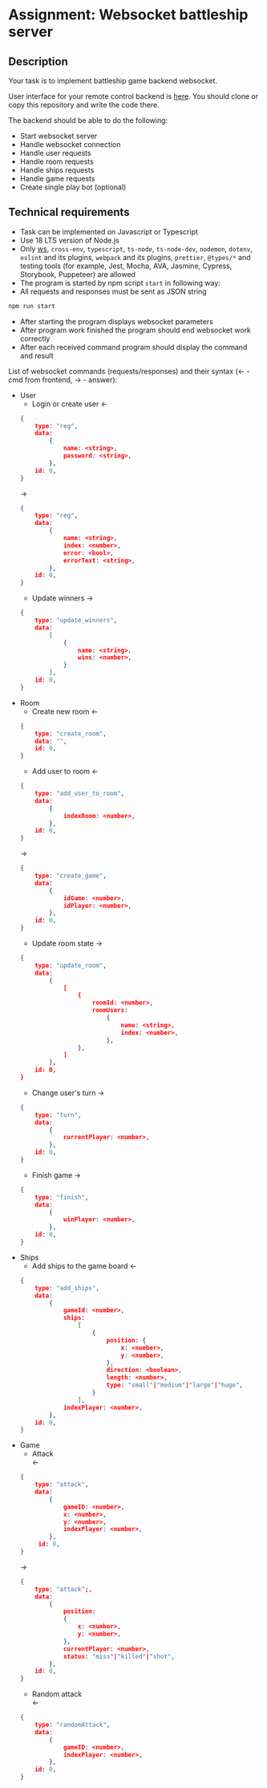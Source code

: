 # Assignment: Websocket battleship server

## Description

Your task is to implement battleship game backend websocket.

User interface for your remote control backend is [here](https://github.com/rolling-scopes-school/battleship). You should clone or copy this repository and write the code there.

The backend should be able to do the following:

- Start websocket server
- Handle websocket connection
- Handle user requests
- Handle room requests  
- Handle ships requests
- Handle game requests
- Create single play bot (optional)

## Technical requirements

- Task can be implemented on Javascript or Typescript
- Use 18 LTS version of Node.js
- Only [ws](https://www.npmjs.com/package/ws), `cross-env`, `typescript`, `ts-node`, `ts-node-dev`, `nodemon`, `dotenv`, `eslint` and its plugins, `webpack` and its plugins, `prettier`, `@types/*` and testing tools (for example, Jest, Mocha, AVA, Jasmine, Cypress, Storybook, Puppeteer) are allowed
- The program is started by npm script `start` in following way:
- All requests and responses must be sent as JSON string
```bash
npm run start 
```
- After starting the program displays websocket parameters
- After program work finished the program should end websocket work correctly  
- After each received command program should display the command and result

List of websocket commands (requests/responses) and their syntax (<- - cmd from frontend, -> - answer):
- User
    - Login or create user
    <-
    ```json
    {
	    type: "reg",
	    data: 
		    { 
			    name: <string>,
			    password: <string>,
		    },
        id: 0,
    }
    ```
    ->
    ```json
    {
	    type: "reg",
	    data: 
		    {
			    name: <string>, 
                index: <number>,
			    error: <bool>,
                errorText: <string>,
		    },
	    id: 0,
    }
    ```
    - Update winners
    ->
    ```json
    {
	    type: "update_winners",
	    data: 
		    [
                {
                    name: <string>, 
                    wins: <number>,
                }
            ],
	    id: 0,
    }
    ```    
- Room
    - Create new room
    <-
    ```json
    {
        type: "create_room",
        data: "",
        id: 0,
    }
    ```
    - Add user to room
    <-
    ```json
    {
        type: "add_user_to_room",
        data: 
            {
                indexRoom: <number>,
            },
        id: 0,
    }
    ```  
    ->
    ```json
    {
        type: "create_game",
        data:
            {
                idGame: <number>,
                idPlayer: <number>,
            },
        id: 0,
    }
    ```
    - Update room state
    ->
    ```json
    {
        type: "update_room",
        data:
            {
                [
                    {
                        roomId: <number>,
                        roomUsers: 
                            {
                                name: <string>,
                                index: <number>,
                            },
                    },
                ]
            },
        id: 0,
    }
    ```
    - Change user's turn
    ->
    ```json
    {
        type: "turn",
        data:
            {
                currentPlayer: <number>,
            },
        id: 0,
    }
    ```
    - Finish game
    ->
    ```json
    {
        type: "finish",
        data:
            {
                winPlayer: <number>,
            },
        id: 0,
    }
     ```  
- Ships
    - Add ships to the game board
    <-
    ```json
    {
        type: "add_ships",
        data: 
            {
                gameId: <number>, 
                ships: 
                    [
                        {
                            position: {
                                x: <number>,
                                y: <number>,
                            },
                            direction: <boolean>,
                            length: <number>,
                            type: "small"|"medium"|"large"|"huge",
                        }
                    ], 
                indexPlayer: <number>,
            },
        id: 0,
    }
    ```
- Game
    - Attack    
    <-
    ```json
    {
        type: "attack",
        data: 
            { 
                gameID: <number>, 
                x: <number>, 
                y: <number>, 
                indexPlayer: <number>,
            },
         id: 0,
    }
    ```
    ->
    ```json
    {
        type: "attack";,
        data: 
            {
                position: 
                {
                    x: <number>,
                    y: <number>,
                },
                currentPlayer: <number>,
                status: "miss"|"killed"|"shot",
            },
        id: 0,
    }
    ```
    - Random attack    
    <-
    ```json
    {
        type: "randomAttack",
        data: 
            { 
                gameID: <number>, 
                indexPlayer: <number>,
            },
        id: 0,
    }
    ```